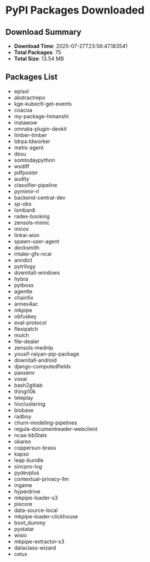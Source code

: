 # PyPI Packages Downloaded

## Download Summary
- **Download Time**: 2025-07-27T23:56:47.183541
- **Total Packages**: 75
- **Total Size**: 13.54 MB

## Packages List
- episol
- abstractrepo
- kge-kubectl-get-events
- coacoa
- my-package-himanshi
- instawow
- omnata-plugin-devkit
- limber-timber
- tdrpa.tdworker
- metis-agent
- desu
- somtodaypython
- wsdiff
- pdfposter
- audity
- classifier-pipeline
- pymimir-rl
- backend-central-dev
- sp-obs
- lombardi
- radex-booking
- zensols-mimic
- micov
- linkai-aion
- spawn-user-agent
- decksmith
- intake-gfs-ncar
- anndict
- pytrilogy
- downitall-windows
- hybra
- pytboss
- agentle
- chainfix
- annex4ac
- mkpipe
- obfuskey
- eval-protocol
- flexipatch
- mulch
- file-dealer
- zensols-mednlp
- yousif-raiyan-pip-package
- downitall-android
- django-computedfields
- passenv
- voxai
- bash2gitlab
- thingi10k
- teleplay
- hivclustering
- biobase
- radboy
- churn-modeling-pipelines
- regula-documentreader-webclient
- ncaa-bbStats
- okareo
- coppersun-brass
- kapso
- leap-bundle
- sincpro-log
- pydevplus
- contextual-privacy-llm
- ingame
- hyperdrive
- mkpipe-loader-s3
- pixcore
- data-source-local
- mkpipe-loader-clickhouse
- boot_dummy
- pystatar
- wisio
- mkpipe-extractor-s3
- dataclass-wizard
- celux
